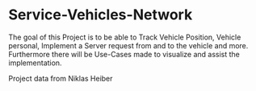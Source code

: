 # Service-Vehicles-Network
The goal of this Project is to be able to Track Vehicle Position, Vehicle personal, Implement a Server request from and to the vehicle and more. Furthermore there will be Use-Cases made to visualize and assist the implementation.

Project data  from Niklas Heiber
